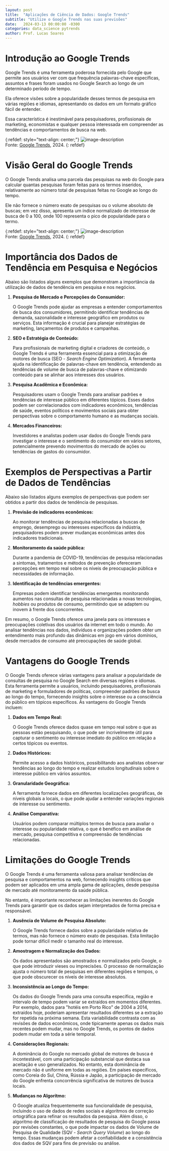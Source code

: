 ```yaml
---
layout: post
title:  "Aplicações de Ciência de Dados: Google Trends"
subtitle: "Utilize o Google Trends nas suas previsões"
date:   2024-03-13 00:00:00 -0300
categories: data_science pytrends
author: Prof. Lucas Soares
---
```


# Introdução ao Google Trends

Google Trends é uma ferramenta poderosa fornecida pelo Google que permite aos usuários ver com que frequência palavras-chave específicas, assuntos e frases foram usados no Google Search ao longo de um determinado período de tempo.

Ela oferece visões sobre a popularidade desses termos de pesquisa em várias regiões e idiomas, apresentando os dados em um formato gráfico fácil de entender.

Essa característica é inestimável para pesquisadores, profissionais de marketing, economistas e qualquer pessoa interessada em compreender as tendências e comportamentos de busca na web.

{:refdef: style="text-align: center;"}
![image-description]({{site.baseurl}}/assets/google_trends_1.png)<br>Fonte: [Google Trends](https://trends.google.com.br/trends/), 2024.
{: refdef}

# Visão Geral do Google Trends

O Google Trends analisa uma parcela das pesquisas na web do Google para calcular quantas pesquisas foram feitas para os termos inseridos, relativamente ao número total de pesquisas feitas no Google ao longo do tempo.

Ele não fornece o número exato de pesquisas ou o volume absoluto de buscas; em vez disso, apresenta um índice normalizado de interesse de busca de 0 a 100, onde 100 representa o pico de popularidade para o termo.

{:refdef: style="text-align: center;"}
![image-description]({{site.baseurl}}/assets/google_trends_2.png)<br>Fonte: [Google Trends](https://trends.google.com.br/trends/), 2024.
{: refdef}

# Importância dos Dados de Tendência em Pesquisa e Negócios

Abaixo são listados alguns exemplos que demonstram a importância da utilização de dados de tendência em pesquisa e nos negócios.

1. **Pesquisa de Mercado e Percepções do Consumidor:**

    O Google Trends pode ajudar as empresas a entender comportamentos de busca dos consumidores, permitindo identificar tendências de demanda, sazonalidade e interesse geográfico em produtos ou serviços. Esta informação é crucial para planejar estratégias de marketing, lançamentos de produtos e campanhas.

2. **SEO e Estratégia de Conteúdo:**

    Para profissionais de marketing digital e criadores de conteúdo, o Google Trends é uma ferramenta essencial para a otimização de motores de busca (SEO - *Search Engine Optimization*). A ferramenta ajuda na identificação de palavras-chave em tendência, entendendo as tendências de volume de busca de palavras-chave e otimizando conteúdo para se alinhar aos interesses dos usuários.

3. **Pesquisa Acadêmica e Econômica:**

    Pesquisadores usam o Google Trends para analisar padrões e tendências de interesse público em diferentes tópicos. Esses dados podem ser correlacionados com indicadores econômicos, tendências de saúde, eventos políticos e movimentos sociais para obter perspectivas sobre o comportamento humano e as mudanças sociais.

4. **Mercados Financeiros:**

    Investidores e analistas podem usar dados do Google Trends para investigar o interesse e o sentimento do consumidor em vários setores, potencialmente prevendo movimentos do mercado de ações ou tendências de gastos do consumidor.

# Exemplos de Perspectivas a Partir de Dados de Tendências

Abaixo são listados alguns exemplos de perspectivas que podem ser obtidos a partir dos dados de tendência de pesquisas.

1. **Previsão de indicadores econômicos:**

    Ao monitorar tendências de pesquisa relacionadas a buscas de emprego, desemprego ou interesses específicos da indústria, pesquisadores podem prever mudanças econômicas antes dos indicadores tradicionais.

2. **Monitoramento da saúde pública:**

    Durante a pandemia de COVID-19, tendências de pesquisa relacionadas a sintomas, tratamentos e métodos de prevenção ofereceram percepções em tempo real sobre os níveis de preocupação pública e necessidades de informação.

3. **Identificação de tendências emergentes:**

    Empresas podem identificar tendências emergentes monitorando aumentos nas consultas de pesquisa relacionadas a novas tecnologias, *hobbies* ou produtos de consumo, permitindo que se adaptem ou inovem à frente dos concorrentes.

Em resumo, o Google Trends oferece uma janela para os interesses e preocupações coletivas dos usuários da internet em todo o mundo. Ao analisar tendências nos dados, indivíduos e organizações podem obter um entendimento mais profundo das dinâmicas em jogo em vários domínios, desde mercados de consumo até preocupações de saúde global.

# Vantagens do Google Trends

O Google Trends oferece várias vantagens para analisar a popularidade de consultas de pesquisa no Google Search em diversas regiões e idiomas. Esta ferramenta permite a usuários, incluindo pesquisadores, profissionais de marketing e formuladores de políticas, compreender padrões de busca ao longo do tempo, fornecendo insights sobre o interesse ou a consciência do público em tópicos específicos. As vantagens do Google Trends incluem:

1. **Dados em Tempo Real:**

    O Google Trends oferece dados quase em tempo real sobre o que as pessoas estão pesquisando, o que pode ser incrivelmente útil para capturar o sentimento ou interesse imediato do público em relação a certos tópicos ou eventos.

2. **Dados Históricos:**

    Permite acesso a dados históricos, possibilitando aos analistas observar tendências ao longo do tempo e realizar estudos longitudinais sobre o interesse público em vários assuntos.

3. **Granularidade Geográfica:**

    A ferramenta fornece dados em diferentes localizações geográficas, de níveis globais a locais, o que pode ajudar a entender variações regionais de interesse ou sentimento.

4. **Análise Comparativa:**

    Usuários podem comparar múltiplos termos de busca para avaliar o interesse ou popularidade relativa, o que é benéfico em análise de mercado, pesquisa competitiva e compreensão de tendências relacionadas.

# Limitações do Google Trends

O Google Trends é uma ferramenta valiosa para analisar tendências de pesquisa e comportamentos na web, fornecendo insights críticos que podem ser aplicados em uma ampla gama de aplicações, desde pesquisa de mercado até monitoramento da saúde pública.

No entanto, é importante reconhecer as limitações inerentes do Google Trends para garantir que os dados sejam interpretados de forma precisa e responsável.

1. **Ausência de Volume de Pesquisa Absoluto:**

    O Google Trends fornece dados sobre a popularidade relativa de termos, mas não fornece o número exato de pesquisas. Esta limitação pode tornar difícil medir o tamanho real do interesse.

2. **Amostragem e Normalização dos Dados:**

    Os dados apresentados são amostrados e normalizados pelo Google, o que pode introduzir vieses ou imprecisões. O processo de normalização ajusta o número total de pesquisas em diferentes regiões e tempos, o que pode obscurecer os níveis de interesse absolutos.

3. **Inconsistência ao Longo do Tempo:**

    Os dados do Google Trends para uma consulta específica, região e intervalo de tempo podem variar se extraídos em momentos diferentes. Por exemplo, dados para "hotéis em Porto Rico" de 2004 a 2014, extraídos hoje, poderiam apresentar resultados diferentes se a extração for repetida na próxima semana. Esta variabilidade contrasta com as revisões de dados econômicos, onde tipicamente apenas os dados mais recentes podem mudar, mas no Google Trends, os pontos de dados podem mudar em toda a série temporal.

4. **Considerações Regionais:**

    A dominância do Google no mercado global de motores de busca é incontestável, com uma participação substancial que destaca sua aceitação e uso generalizados. No entanto, esta dominância de mercado não é uniforme em todas as regiões. Em países específicos, como Coreia do Sul, China, Rússia e Japão, a participação de mercado do Google enfrenta concorrência significativa de motores de busca locais.

5. **Mudanças no Algoritmo:**

    O Google atualiza frequentemente sua funcionalidade de pesquisa, incluindo o uso de dados de redes sociais e algoritmos de correção ortográfica para refinar os resultados da pesquisa. Além disso, o algoritmo de classificação de resultados de pesquisa do Google passa por revisões constantes, o que pode impactar os dados de Volume de Pesquisa de Qualidade (SQV - *Search Query Volume*) ao longo do tempo. Essas mudanças podem afetar a confiabilidade e a consistência dos dados de SQV para fins de previsão ou análise.